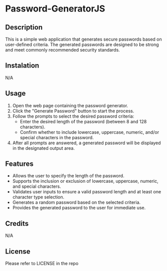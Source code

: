 # Password-GeneratorJS


## Description
This is a simple web application that generates secure passwords based on user-defined criteria. The generated passwords are designed to be strong and meet commonly recommended security standards.

## Instalation 
N/A

## Usage

1. Open the web page containing the password generator.
2. Click the "Generate Password" button to start the process.
3. Follow the prompts to select the desired password criteria:
   - Enter the desired length of the password (between 8 and 128 characters).
   - Confirm whether to include lowercase, uppercase, numeric, and/or special characters in the password.
4. After all prompts are answered, a generated password will be displayed in the designated output area.

## Features

- Allows the user to specify the length of the password.
- Supports the inclusion or exclusion of lowercase, uppercase, numeric, and special characters.
- Validates user inputs to ensure a valid password length and at least one character type selection.
- Generates a random password based on the selected criteria.
- Provides the generated password to the user for immediate use.

## Credits 
N/A

## License 

Please refer to LICENSE in the repo
